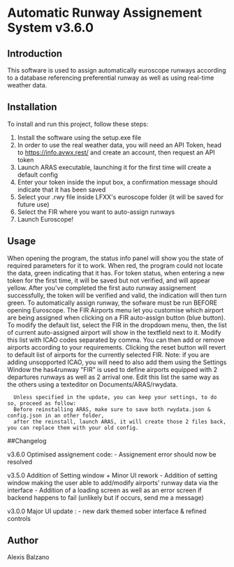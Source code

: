 # Automatic Runway Assignement System v3.6.0

## Introduction
This software is used to assign automatically euroscope runways according to a database referencing preferential runway as well as using real-time weather data.

## Installation
To install and run this project, follow these steps:

1. Install the software using the setup.exe file
2. In order to use the real weather data, you will need an API Token, head to https://info.avwx.rest/ and create an account, then request an API token
3. Launch ARAS executable, launching it for the first time will create a default config
4. Enter your token inside the input box, a confirmation message should indicate that it has been saved
5. Select your .rwy file inside LFXX's euroscope folder (it will be saved for future use)
6. Select the FIR where you want to auto-assign runways
7. Launch Euroscope!

## Usage
When opening the program, the status info panel will show you the state of required parameters for it to work.
When red, the program could not locate the data, green indicating that it has.
For token status, when entering a new token for the first time, it will be saved but not verified, and will appear yellow.
After you've completed the first auto runway assignement successfully, the token will be verified and valid, the indication will then turn green.
To automatically assign runway, the sofware must be run BEFORE opening Euroscope.
The FIR Airports menu let you customise which airport are being assigned when clicking on a FIR auto-assign button (blue button).
To modify the default list, select the FIR in the dropdown menu, then, the list of current auto-assigned airport will show in the textfield next to it.
Modify this list with ICAO codes separated by comma. You can then add or remove airports according to your requirements.
Clicking the reset button will revert to default list of airports for the currently selected FIR.
Note: if you are adding unsopported ICAO, you will need to also add them using the Settings Window
      the has4runway "FIR" is used to define airports equipped with 2 departures runways as well as 2 arrival one. Edit this list the same way as the others
      using a texteditor on Documents/ARAS/rwydata.

      Unless specified in the update, you can keep your settings, to do so, proceed as follow:
      Before reinstalling ARAS, make sure to save both rwydata.json & config.json in an other folder, 
      after the reinstall, launch ARAS, it will create those 2 files back, you can replace them with your old config.


##Changelog

v3.6.0 Optimised assignement code:
      - Assignement error should now be resolved


v3.5.0 Addition of Setting window + Minor UI rework
      - Addition of setting window making the user able to add/modify airports' runway data via the interface
      - Addition of a loading screen as well as an error screen if backend happens to fail (unlikely but if occurs, send me a message)


v3.0.0 Major UI update :
      - new dark themed sober interface & refined controls



## Author
Alexis Balzano
